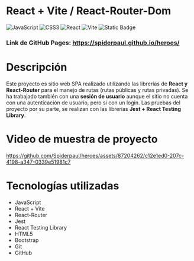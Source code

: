 # React + Vite / React-Router-Dom
![JavaScript](https://img.shields.io/badge/javascript-%23323330.svg?style=flat&logo=javascript&logoColor=%23F7DF1E) ![CSS3](https://img.shields.io/badge/css3-%231572B6.svg?style=flat&logo=css3&logoColor=white)
![React](https://img.shields.io/badge/React-blue?style=flat&logo=react&logoColor=%23FFFFFF&color=blue)
![Vite](https://img.shields.io/badge/vite-white?style=flat&logo=vite&logoColor=%23FFFFFF&color=E452CC)
![Static Badge](https://img.shields.io/badge/React-Router?logo=React-Router&label=React-Router&labelColor=black&color=black)

### Link de GitHub Pages: <a>https://spiderpaul.github.io/heroes/</a>


# Descripción
Este proyecto es sitio web SPA realizado utilizando las librerías de <b>React y React-Router</b> para el manejo de rutas (rutas públicas y rutas privadas). Se ha trabajado también con una <b>sesión de usuario</b> aunque el sitio no cuenta con una autenticación de usuario, pero si con un login. Las pruebas del proyecto por su parte, se realizan con las librerías <b>Jest + React Testing Library</b>.

# Video de muestra de proyecto

https://github.com/Spiderpaul/heroes/assets/87204262/c12e1ed0-207c-4198-a347-0339e51981c7



# Tecnologías utilizadas
<ul>
  <li>JavaScript</li>
  <li>React + Vite</li>
  <li>React-Router</li>
  <li>Jest</li>
  <li>React Testing Library</li>
  <li>HTML5</li>
  <li>Bootstrap</li>
  <li>Git</li>
  <li>GitHub</li>
</ul>

